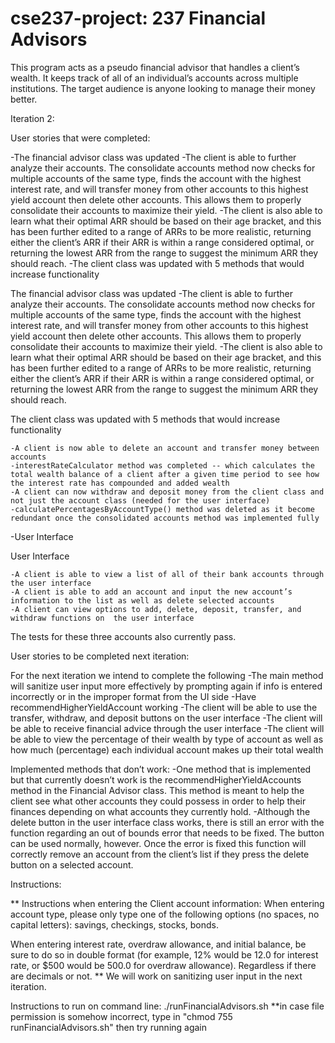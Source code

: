 # cse237-project: 237 Financial Advisors
This program acts as a pseudo financial advisor that handles a client’s wealth. It keeps track of all of an individual’s accounts across multiple institutions. The target audience is anyone looking to manage their money better.

Iteration 2:

User stories that were completed:


-The financial advisor class was updated 
    -The client is able to further analyze their accounts. The consolidate accounts method now checks for multiple accounts of the same type, finds the account with the highest interest rate, and will transfer money from other accounts to this highest yield account then delete other accounts. This allows them to properly consolidate their accounts to maximize their yield. 
    -The client is also able to learn what their optimal ARR should be based on their age bracket, and this has been further edited to a range of ARRs to be more realistic, returning either the client’s ARR if their ARR is within a range considered optimal, or returning the lowest ARR from the range to suggest the minimum ARR they should reach.
-The client class was updated with 5 methods that would increase functionality 

The financial advisor class was updated 
    -The client is able to further analyze their accounts. The consolidate accounts method now checks for multiple accounts of the same type, finds the account with the highest interest rate, and will transfer money from other accounts to this highest yield account then delete other accounts. This allows them to properly consolidate their accounts to maximize their yield. 
    -The client is also able to learn what their optimal ARR should be based on their age bracket, and this has been further edited to a range of ARRs to be more realistic, returning either the client’s ARR if their ARR is within a range considered optimal, or returning the lowest ARR from the range to suggest the minimum ARR they should reach.
    
The client class was updated with 5 methods that would increase functionality 

    -A client is now able to delete an account and transfer money between accounts
    -interestRateCalculator method was completed -- which calculates the total wealth balance of a client after a given time period to see how the interest rate has compounded and added wealth
    -A client can now withdraw and deposit money from the client class and not just the account class (needed for the user interface)
    -calculatePercentagesByAccountType() method was deleted as it become redundant once the consolidated accounts method was implemented fully 

-User Interface

    
User Interface

    -A client is able to view a list of all of their bank accounts through the user interface
    -A client is able to add an account and input the new account’s information to the list as well as delete selected accounts
    -A client can view options to add, delete, deposit, transfer, and withdraw functions on  the user interface 
The tests for these three accounts also currently pass. 

User stories to be completed next iteration: 

For the next iteration we intend to complete the following
    -The main method will sanitize user input more effectively by prompting again if info is entered incorrectly or in the improper format from the UI side
    -Have recommendHigherYieldAccount working
    -The client will be able to use the transfer, withdraw, and deposit buttons on the user interface
    -The client will be able to receive financial advice through the user interface
    -The client will be able to view the percentage of their wealth by type of account as well as how much (percentage) each individual account makes up their total wealth
    
Implemented methods that don’t work:
    -One method that is implemented but that currently doesn’t work is the recommendHigherYieldAccounts method in the Financial Advisor class. This method is meant to help the client see what other accounts they could possess in order to help their finances depending on what accounts they currently hold.
    -Although the delete button in the user interface class works, there is still an error with the function regarding an out of bounds error that needs to be fixed. The button can be used normally, however. Once the error is fixed this function will correctly remove an account from the client’s list if they press the delete button on a selected account.
    
Instructions:

** Instructions when entering the Client account information: When entering account type, please only type one of the following options (no spaces, no capital letters): savings, checkings, stocks, bonds.

When entering interest rate, overdraw allowance, and initial balance, be sure to do so in double format (for example, 12% would be 12.0 for interest rate, or $500 would be 500.0 for overdraw allowance). Regardless if there are decimals or not. ** We will work on sanitizing user input in the next iteration. 

Instructions to run on command line: ./runFinancialAdvisors.sh
**in case file permission is somehow incorrect, type in "chmod 755 runFinancialAdvisors.sh" then try running again
